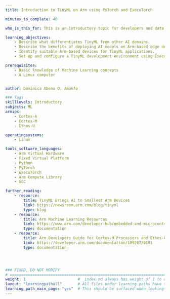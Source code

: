 ```yaml
---
title: Introduction to TinyML on Arm using PyTorch and ExecuTorch

minutes_to_complete: 40

who_is_this_for: This is an introductory topic for developers and data scientists new to Tiny Machine Learning (TinyML) who want to explore its potential using PyTorch and ExecuTorch.

learning_objectives:
    - Describe what differentiates TinyML from other AI domains.
    - Describe the benefits of deploying AI models on Arm-based edge devices.
    - Identify suitable Arm-based devices for TinyML applications.
    - Set up and configure a TinyML development environment using ExecuTorch and Corstone-320 Fixed Virtual Platform (FVP).

prerequisites:
    - Basic knowledge of Machine Learning concepts
    - A Linux computer


author: Dominica Abena O. Amanfo

### Tags
skilllevels: Introductory
subjects: ML
armips:
    - Cortex-A
    - Cortex-M
    - Ethos-U

operatingsystems:
    - Linux

tools_software_languages:
    - Arm Virtual Hardware
    - Fixed Virtual Platform
    - Python
    - PyTorch
    - ExecuTorch
    - Arm Compute Library
    - GCC

further_reading:
    - resource:
        title: TinyML Brings AI to Smallest Arm Devices
        link: https://newsroom.arm.com/blog/tinyml
        type: blog
    - resource:
        title: Arm Machine Learning Resources
        link: https://www.arm.com/developer-hub/embedded-and-microcontrollers/ml-solutions/getting-started
        type: documentation
    - resource:
        title: Arm Developers Guide for Cortex-M Processors and Ethos-U NPU
        link: https://developer.arm.com/documentation/109267/0101
        type: documentation




### FIXED, DO NOT MODIFY
# ================================================================================
weight: 1                       # _index.md always has weight of 1 to order correctly
layout: "learningpathall"       # All files under learning paths have this same wrapper
learning_path_main_page: "yes"  # This should be surfaced when looking for related content. Only set for _index.md of learning path content.
---
```

